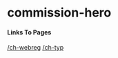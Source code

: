 # commission-hero
#### Links To Pages
[/ch-webreg](https://warren-ipro.github.io/commission-hero/ch-webreg)
[/ch-typ](https://warren-ipro.github.io/commission-hero/ch-typ)
